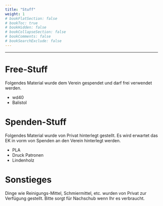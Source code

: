 ```yaml
---
title: "Stuff"
weight: 1
# bookFlatSection: false
# bookToc: true
# bookHidden: false
# bookCollapseSection: false
# bookComments: false
# bookSearchExclude: false
---
```

---
# Free-Stuff

Folgendes Material wurde dem Verein gespendet und darf frei verwendet werden.

- wd40
- Balistol

# Spenden-Stuff

Folgendes Material wurde von Privat hinterlegt gestellt. Es wird erwartet das EK in vorm von Spenden an den Verein hinterlegt werden.

- PLA
- Druck Patronen
- Lindenholz

# Sonstieges

Dinge wie Reinigungs-Mittel, Schmiermittel, etc. wurden von Privat zur Verfügung gestellt. Bitte sorgt für Nachschub wenn Ihr es verbraucht.
